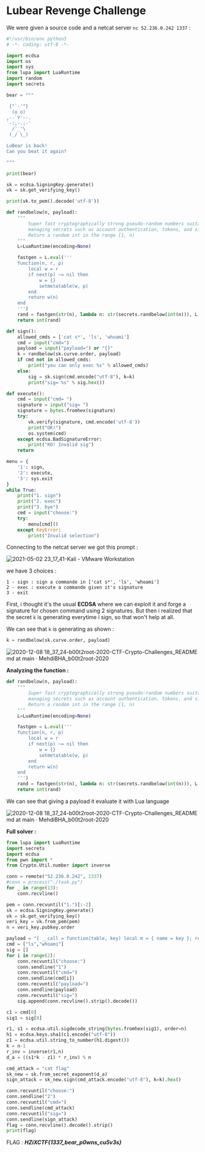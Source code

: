 # Lubear Revenge Challenge

We were given a source code and a netcat server ```nc 52.236.0.242 1337``` :

```python
#!/usr/bin/env python3
# -*- coding: utf-8 -*-

import ecdsa
import os
import sys
from lupa import LuaRuntime
import random
import secrets

bear = """

 {"`-'"}
  (o o)
,--`Y'--.
`-:,-.;-'
  /`_'\
 (_/ \_)

LuBear is back!
Can you beat it again?

"""

print(bear)

sk = ecdsa.SigningKey.generate()
vk = sk.get_verifying_key()

print(vk.to_pem().decode('utf-8'))

def randbelow(n, payload):
    """
        Super fast cryptographically strong pseudo-random numbers suitable for
        managing secrets such as account authentication, tokens, and similar.
        Return a random int in the range [1, n)
    """
    L=LuaRuntime(encoding=None)

    fastgen = L.eval('''
    function(n, r, p)
        local w = r
        if next(p) ~= nil then
            w = {}
            setmetatable(w, p)
        end
        return w(n)
    end
    ''')
    rand = fastgen(str(n), lambda n: str(secrets.randbelow(int(n))), L.eval(payload))
    return int(rand)

def sign():
    allowed_cmds = ['cat s*', 'ls', 'whoami']
    cmd = input("cmd=")
    payload = input("payload=") or "{}"
    k = randbelow(sk.curve.order, payload)
    if cmd not in allowed_cmds:
        print("you can only exec %s" % allowed_cmds)
    else:
        sig = sk.sign(cmd.encode("utf-8"), k=k)
        print("sig= %s" % sig.hex())

def execute():
    cmd = input("cmd= ")
    signature = input("sig= ")
    signature = bytes.fromhex(signature)
    try:
        vk.verify(signature, cmd.encode('utf-8'))
        print("OK!")
        os.system(cmd)
    except ecdsa.BadSignatureError:
        print("KO! Invalid sig")
    return

menu = {
    '1': sign,
    '2': execute,
    '3': sys.exit
}
while True:
    print("1. sign")
    print("2. exec")
    print("3. bye")
    cmd = input("choose:")
    try:
        menu[cmd]()
    except KeyError:
        print("Invalid selection")
```

Connecting to the netcat server we got this prompt :

![2021-05-02 23_17_41-Kali - VMware Workstation](https://user-images.githubusercontent.com/62826765/116829635-a798f800-ab9c-11eb-9bcd-f79d9babc0e1.png)

we have 3 choices :
```
1 - sign : sign a commande in ['cat s*', 'ls', 'whoami']
2 - exec : execute a commande given it's signature
3 - exit
```
First, i thought it's the usual **ECDSA** where we can exploit it and forge a signature for chosen command using 2 signatures. But then i realized that the secret ```k``` is generating everytime i sign, so that won't help at all.

We can see that ```k``` is generating as shown :
```python
k = randbelow(sk.curve.order, payload)
```

![2020-12-08 18_37_24-b00t2root-2020-CTF-Crypto-Challenges_README md at main · MehdiBHA_b00t2root-2020](https://user-images.githubusercontent.com/62826765/101520233-79641300-3984-11eb-888f-1ad5c2c6d68c.png)

**Analyzing the function :**
```python
def randbelow(n, payload):
    """
        Super fast cryptographically strong pseudo-random numbers suitable for
        managing secrets such as account authentication, tokens, and similar.
        Return a random int in the range [1, n)
    """
    L=LuaRuntime(encoding=None)

    fastgen = L.eval('''
    function(n, r, p)
        local w = r
        if next(p) ~= nil then
            w = {}
            setmetatable(w, p)
        end
        return w(n)
    end
    ''')
    rand = fastgen(str(n), lambda n: str(secrets.randbelow(int(n))), L.eval(payload))
    return int(rand)
```
We can see that giving a payload it evaluate it with Lua language 


![2020-12-08 18_37_24-b00t2root-2020-CTF-Crypto-Challenges_README md at main · MehdiBHA_b00t2root-2020](https://user-images.githubusercontent.com/62826765/101520233-79641300-3984-11eb-888f-1ad5c2c6d68c.png)

**Full solver :**
```python
from lupa import LuaRuntime
import secrets
import ecdsa
from pwn import *
from Crypto.Util.number import inverse

conn = remote("52.236.0.242", 1337)
#conn = process("./task.py")
for _ in range(13):
    conn.recvline()

pem = conn.recvuntil("1.")[:-2]
sk = ecdsa.SigningKey.generate()
vk = sk.get_verifying_key()
veri_key = vk.from_pem(pem)
n = veri_key.pubkey.order

payload = "{ __call = function(table, key) local m = { name = key }; return '"+str(n-1)+"'; end }"
cmd = ["ls","whoami"]
sig = []
for i in range(2):
    conn.recvuntil("choose:")
    conn.sendline("1")
    conn.recvuntil("cmd=")
    conn.sendline(cmd[i])
    conn.recvuntil("payload=")
    conn.sendline(payload)
    conn.recvuntil("sig=")
    sig.append(conn.recvline().strip().decode())

c1 = cmd[0]
sig1 = sig[0]

r1, s1 = ecdsa.util.sigdecode_string(bytes.fromhex(sig1), order=n)
h1 = ecdsa.keys.sha1(c1.encode("utf-8"))
z1 = ecdsa.util.string_to_number(h1.digest())
k = n-1
r_inv = inverse(r1,n)
d_a = ((s1*k - z1) * r_inv) % n

cmd_attack = "cat flag"
sk_new = sk.from_secret_exponent(d_a)
sign_attack = sk_new.sign(cmd_attack.encode("utf-8"), k=k).hex()

conn.recvuntil("choose:")
conn.sendline("2")
conn.recvuntil("cmd=")
conn.sendline(cmd_attack)
conn.recvuntil("sig=")
conn.sendline(sign_attack)
flag = conn.recvline().decode().strip()
print(flag)
```

FLAG : _**HZiXCTF{1337_bear_p0wns_cu5v3s}**_
